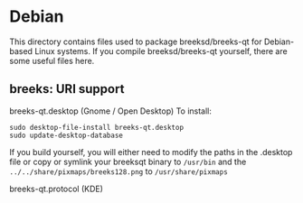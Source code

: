 
Debian
====================
This directory contains files used to package breeksd/breeks-qt
for Debian-based Linux systems. If you compile breeksd/breeks-qt yourself, there are some useful files here.

## breeks: URI support ##


breeks-qt.desktop  (Gnome / Open Desktop)
To install:

	sudo desktop-file-install breeks-qt.desktop
	sudo update-desktop-database

If you build yourself, you will either need to modify the paths in
the .desktop file or copy or symlink your breeksqt binary to `/usr/bin`
and the `../../share/pixmaps/breeks128.png` to `/usr/share/pixmaps`

breeks-qt.protocol (KDE)

